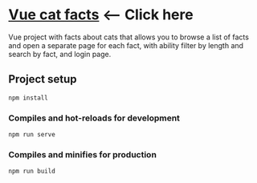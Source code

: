 # [Vue cat facts](https://svitlanatsupryk-jul18.github.io/vue-cat-facts/)  <-- Click here

Vue project with facts about cats that allows you to browse a list of facts and open a separate page for each fact, with ability filter by length and search by fact, and login page.

## Project setup
```
npm install
```

### Compiles and hot-reloads for development
```
npm run serve
```

### Compiles and minifies for production
```
npm run build
```